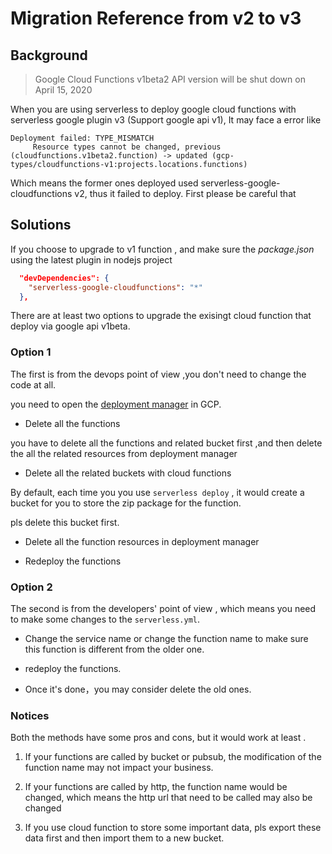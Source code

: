 # Migration Reference from v2 to v3

## Background

> Google Cloud Functions v1beta2 API version will be shut down on April 15, 2020

When you are using serverless to deploy google cloud functions with serverless google plugin v3 (Support google api v1),
It may face a error like

```
Deployment failed: TYPE_MISMATCH
     Resource types cannot be changed, previous (cloudfunctions.v1beta2.function) -> updated (gcp-types/cloudfunctions-v1:projects.locations.functions)
```

Which means the former ones deployed used serverless-google-cloudfunctions v2, thus it failed to deploy.
First please be careful that

## Solutions

If you choose to upgrade to v1 function , and make sure the _package.json_ using the latest plugin in nodejs project

```json
  "devDependencies": {
    "serverless-google-cloudfunctions": "*"
  },
```

There are at least two options to upgrade the exisingt cloud function that deploy via google api v1beta.

### Option 1

The first is from the devops point of view ,you don't need to change the code at all.

you need to open the [deployment manager](https://cloud.google.com/deployment-manager) in GCP.

- Delete all the functions

you have to delete all the functions and related bucket first ,and then delete the all the related resources from deployment manager

- Delete all the related buckets with cloud functions

By default, each time you you use `serverless deploy` , it would create a bucket for you to store the zip package for the function.

pls delete this bucket first.

- Delete all the function resources in deployment manager

- Redeploy the functions

### Option 2

The second is from the developers' point of view , which means you need to make some changes to the `serverless.yml`.

- Change the service name or change the function name to make sure this function is different from the older one.

- redeploy the functions.

- Once it's done，you may consider delete the old ones.

### Notices

Both the methods have some pros and cons, but it would work at least .

1. If your functions are called by bucket or pubsub, the modification of the function name may not impact your business.

2. If your functions are called by http, the function name would be changed, which means the http url that need to be called may also be changed

3. If you use cloud function to store some important data, pls export these data first and then import them to a new bucket.
